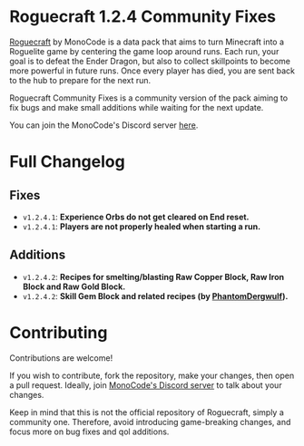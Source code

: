 # Roguecraft 1.2.4 Community Fixes
[Roguecraft](https://modrinth.com/datapack/rogue-craft) by MonoCode is a data pack that aims to turn Minecraft into a Roguelite game by centering the game loop around runs. Each run, your goal is to defeat the Ender Dragon, but also to collect skillpoints to become more powerful in future runs. Once every player has died, you are sent back to the hub to prepare for the next run.

Roguecraft Community Fixes is a community version of the pack aiming to fix bugs and make small additions while waiting for the next update.

You can join the MonoCode's Discord server [here](https://discord.gg/d5FxfTYUqQ).


# Full Changelog
## Fixes
- `v1.2.4.1`: **Experience Orbs do not get cleared on End reset.**
- `v1.2.4.1`: **Players are not properly healed when starting a run.**
## Additions
- `v1.2.4.2`: **Recipes for smelting/blasting Raw Copper Block, Raw Iron Block and Raw Gold Block.**
- `v1.2.4.2`: **Skill Gem Block and related recipes (by [PhantomDergwulf](https://github.com/PhantomDergwulf)).**


# Contributing
Contributions are welcome!

If you wish to contribute, fork the repository, make your changes, then open a pull request.
Ideally, join [MonoCode's Discord server](https://discord.gg/d5FxfTYUqQ) to talk about your changes.

Keep in mind that this is not the official repository of Roguecraft, simply a community one. Therefore, avoid introducing game-breaking changes, and focus more on bug fixes and qol additions.
